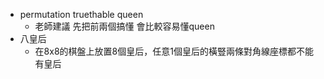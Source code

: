 * permutation  truethable queen
   * 老師建議 先把前兩個搞懂 會比較容易懂queen
* 八皇后
   * 在8x8的棋盤上放置8個皇后，任意1個皇后的橫豎兩條對角線座標都不能有皇后
